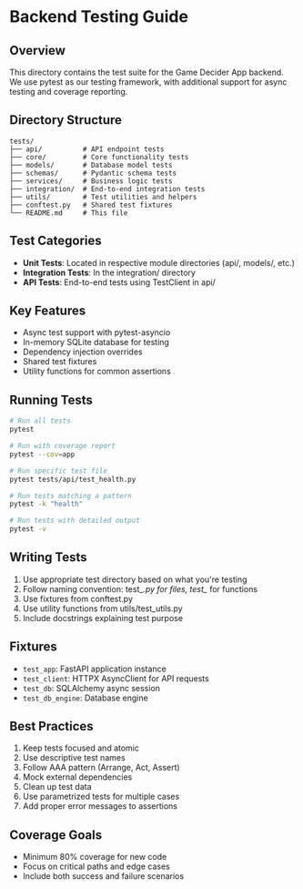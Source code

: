 # Backend Testing Guide

## Overview
This directory contains the test suite for the Game Decider App backend. We use pytest as our testing framework, with additional support for async testing and coverage reporting.

## Directory Structure
```
tests/
├── api/          # API endpoint tests
├── core/         # Core functionality tests
├── models/       # Database model tests
├── schemas/      # Pydantic schema tests
├── services/     # Business logic tests
├── integration/  # End-to-end integration tests
├── utils/        # Test utilities and helpers
├── conftest.py   # Shared test fixtures
└── README.md     # This file
```

## Test Categories
- **Unit Tests**: Located in respective module directories (api/, models/, etc.)
- **Integration Tests**: In the integration/ directory
- **API Tests**: End-to-end tests using TestClient in api/

## Key Features
- Async test support with pytest-asyncio
- In-memory SQLite database for testing
- Dependency injection overrides
- Shared test fixtures
- Utility functions for common assertions

## Running Tests
```bash
# Run all tests
pytest

# Run with coverage report
pytest --cov=app

# Run specific test file
pytest tests/api/test_health.py

# Run tests matching a pattern
pytest -k "health"

# Run tests with detailed output
pytest -v
```

## Writing Tests
1. Use appropriate test directory based on what you're testing
2. Follow naming convention: test_*.py for files, test_* for functions
3. Use fixtures from conftest.py
4. Use utility functions from utils/test_utils.py
5. Include docstrings explaining test purpose

## Fixtures
- `test_app`: FastAPI application instance
- `test_client`: HTTPX AsyncClient for API requests
- `test_db`: SQLAlchemy async session
- `test_db_engine`: Database engine

## Best Practices
1. Keep tests focused and atomic
2. Use descriptive test names
3. Follow AAA pattern (Arrange, Act, Assert)
4. Mock external dependencies
5. Clean up test data
6. Use parametrized tests for multiple cases
7. Add proper error messages to assertions

## Coverage Goals
- Minimum 80% coverage for new code
- Focus on critical paths and edge cases
- Include both success and failure scenarios 